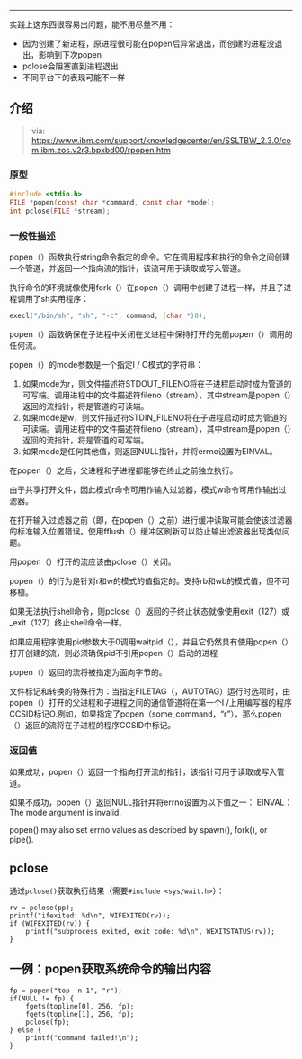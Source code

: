 

---



实践上这东西很容易出问题，能不用尽量不用：

* 因为创建了新进程，原进程很可能在popen后异常退出，而创建的进程没退出，影响到下次popen
* pclose会阻塞直到进程退出
* 不同平台下的表现可能不一样



## 介绍

> via: https://www.ibm.com/support/knowledgecenter/en/SSLTBW_2.3.0/com.ibm.zos.v2r3.bpxbd00/rpopen.htm

### 原型

```c
#include <stdio.h>
FILE *popen(const char *command, const char *mode);
int pclose(FILE *stream);
```

### 一般性描述

popen（）函数执行string命令指定的命令。它在调用程序和执行的命令之间创建一个管道，并返回一个指向流的指针，该流可用于读取或写入管道。

执行命令的环境就像使用fork（）在popen（）调用中创建子进程一样，并且子进程调用了sh实用程序：

```c
execl("/bin/sh", "sh", "-c", command, (char *)0);
```

popen（）函数确保在子进程中关闭在父进程中保持打开的先前popen（）调用的任何流。

popen（）的mode参数是一个指定I / O模式的字符串： 

1. 如果mode为r，则文件描述符STDOUT_FILENO将在子进程启动时成为管道的可写端。调用进程中的文件描述符fileno（stream），其中stream是popen（）返回的流指针，将是管道的可读端。 
2. 如果mode是w，则文件描述符STDIN_FILENO将在子进程启动时成为管道的可读端。调用进程中的文件描述符fileno（stream），其中stream是popen（）返回的流指针，将是管道的可写端。 
3. 如果mode是任何其他值，则返回NULL指针，并将errno设置为EINVAL。

在popen（）之后，父进程和子进程都能够在终止之前独立执行。

由于共享打开文件，因此模式r命令可用作输入过滤器，模式w命令可用作输出过滤器。

在打开输入过滤器之前（即，在popen（）之前）进行缓冲读取可能会使该过滤器的标准输入位置错误。使用fflush（）缓冲区刷新可以防止输出滤波器出现类似问题。

用popen（）打开的流应该由pclose（）关闭。

popen（）的行为是针对r和w的模式的值指定的。支持rb和wb的模式值，但不可移植。

如果无法执行shell命令，则pclose（）返回的子终止状态就像使用exit（127）或_exit（127）终止shell命令一样。

如果应用程序使用pid参数大于0调用waitpid（），并且它仍然具有使用popen（）打开创建的流，则必须确保pid不引用popen（）启动的进程

popen（）返回的流将被指定为面向字节的。

文件标记和转换的特殊行为：当指定FILETAG（，AUTOTAG）运行时选项时，由popen（）打开的父进程和子进程之间的通信管道将在第一个I /上用编写器的程序CCSID标记O.例如，如果指定了popen（some_command，“r”），那么popen（）返回的流将在子进程的程序CCSID中标记。


### 返回值

如果成功，popen（）返回一个指向打开流的指针，该指针可用于读取或写入管道。

如果不成功，popen（）返回NULL指针并将errno设置为以下值之一：
EINVAL：The mode argument is invalid.

popen() may also set errno values as described by spawn(), fork(), or pipe().



## pclose

通过`pclose()`获取执行结果（需要`#include <sys/wait.h>`）：

````
rv = pclose(pp);
printf("ifexited: %d\n", WIFEXITED(rv));
if (WIFEXITED(rv)) {  
	printf("subprocess exited, exit code: %d\n", WEXITSTATUS(rv));
}
````



## 一例：popen获取系统命令的输出内容



```
fp = popen("top -n 1", "r");
if(NULL != fp) {
    fgets(topline[0], 256, fp);
    fgets(topline[1], 256, fp);
	pclose(fp);
} else {
    printf("command failed!\n");
}

```



